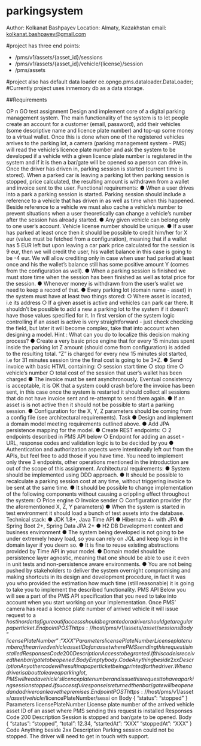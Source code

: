 # parkingsystem

Author: Kolkanat Bashpayev
Location: Almaty, Kazakhstan
email: kolkanat.bashpayev@gmail.com

#project has three end points:
- /pms/v1/assets/{asset_id}/sessions
- /pms/v1/assets/{asset_id}/vehicle/{license}/session
- /pms/assets

#project also has default data loader ee.opngo.pms.dataloader.DataLoader;
#Currently project uses inmemory db as a data storage.

##Requirements

OP n GO test assignment
Design and implement core of a digital parking management system. The main functionality of
the system is to let people create an account for a customer (email, password), add their
vehicles (some descriptive name and licence plate number) and top-up some money to a virtual
wallet. Once this is done when one of the registered vehicles arrives to the parking lot, a camera
(parking management system - PMS) will read the vehicle’s licence plate number and ask the
system to be developed if a vehicle with a given licence plate number is registered in the system
and if it is then a bar/gate will be opened so a person can drive in. Once the driver has driven in,
parking session is started (current time is stored). When a parked car is leaving a parking lot
then parking session is stopped, price calculated, the resulting amount is withdrawn from
a wallet and invoice sent to the user.
Functional requirements:
● When a user drives into a park a parking session is started. Parking session should
include a reference to a vehicle that has driven in as well as time when this happened.
Beside reference to a vehicle we must also cache a vehicle’s number to prevent
situations when a user theoretically can change a vehicle’s number after the session has
already started.
● Any given vehicle can belong only to one user’s account. Vehicle license number should
be unique.
● If a user has parked at least once then it should be possible to credit him/her for X eur
(value must be fetched from a configuration), meaning that if a wallet has 5 EUR left but
upon leaving a car park price calculated for the session is 9 eur, then we will credit the
user, his wallet balance in this case is going to be -4 eur. We will allow crediting only in
case when user had parked at least once and his the wallet’s balance still has some
positive amount Y (comes from the configuration as well).
● When a parking session is finished we must store time when the session has been
finished as well as total price for the session.
● Whenever money is withdrawn from the user’s wallet we need to keep a record of that.
● Every parking lot (domain name - asset) in the system must have at least two things
stored:
○ Where asset is located, i.e its address
○ If a given asset is active and vehicles can park car there.
It shouldn’t be possible to add a new a parking lot to the system if it doesn’t have
those values specified for it.
In first version of the system logic controlling if an asset is active is very
straightforward - just check checking the field, but later it will become complex,
take that into account when designing a model. Hint : What can you do to localize
this decision making process?
● Create a very basic price engine that for every 15 minutes spent inside the parking lot Z
amount (should come from configuration) is added to the resulting total. “Z” is charged
for every new 15 minutes slot started, i.e for 31 minutes session time the final cost is
going to be 3*Z.
● Send invoice with basic HTML containing:
○ session start time
○ stop time
○ vehicle’s number
○ total cost of the session that user’s wallet has been charged
● The invoice must be sent asynchronously. Eventual consistency is acceptable, it is OK
that a system could crash before the invoice has been sent, in this case once the system
is restarted it should collect all sessions that do not have invoice sent and re-attempt to
send them again.
● If an asset is is not active then it should not be possible to start a parking session.
● Configuration for the X, Y, Z parameters should be coming from a config file (see
architectural requirements).
Task
● Design and implement a domain model meeting requirements outlined above.
● Add JPA persistence mapping for the model.
● Create REST endpoints:
○ 2 endpoints described in PMS API below
○ Endpoint for adding an asset - URL, response codes and validation logic is to be
decided by you
● Authentication and authorization aspects were intentionally left out from the APIs, but
feel free to add those if you have time.
You need to implement only three 3 endpoints, other operations mentioned in the introduction
are out of the scope of this assignment.
Architectural requirements:
● System should be implemented using DDD approach.
● It should be possible to recalculate a parking session cost at any time, without triggering
invoice to be sent at the same time.
● It should be possible to change implementation of the following components without
causing a crippling effect throughout the system:
○ Price engine
○ Invoice sender
○ Configuration provider (for the aforementioned X, Z, Y parameters)
● When the system is started in test environment it should load a bunch of test assets into
the database.
Technical stack:
● JDK 1.8+, Java Time API
● Hibernate 4+ with JPA
● Spring Boot 2+, Spring Data JPA 2+
● H2 DB
Development context and business environment
● The system being developed is not going to be under extremely heavy load, so you can
rely on JQL and keep logic in the domain layer if you deem so.
● It is fine to reuse existing abstractions provided by Time API in your model.
● Domain model should be persistence layer agnostic, meaning that one should be able to
use it even in unit tests and non-persistence aware environments.
● You are not being pushed by stakeholders to deliver the system overnight compromising
and making shortcuts in its design and development procedure, in fact it was you who
provided the estimation how much time (still reasonable) it is going to take you to
implement the described functionality.
PMS API
Below you will see a part of the PMS API specification that you need to take into account when
you start working on your implementation.
Once PMS’ camera has read a licence plate number of arrived vehicle it will issue request to
a $host in order to figure out if access should be granted or a driver should get a regular
paper ticket.
Endpoint POST https://$host/pms/v1/assets/$asset/sessions
Body { “licensePlateNumber”: “XXX” }
Parameters
licensePlateNumber License plate number of the arrived vehicle
asset ID of an asset where PMS sending this
request is installed
Responses
Code 200
Description Access to be granted. If this code is received then
bar/gate to be opened.
Body Empty body.
Code Anything beside 2xx
Description Any other code will result in a paper ticket being
printed for the driver.
When a driver is about to leave a parking lot, PMS will read a vehicle’s licence plate number
and issue this request to have a parking session stopped. If successful response is returned
then bar/gate will be opened and a driver can leave the premises.
Endpoint POST
https://$host/pms/v1/assets/$asset/vehicle/$licencePlateNumber/sessi
on
Body { “status”: “stopped” }
Parameters
licensePlateNumber License plate number of the arrived vehicle
asset ID of an asset where PMS sending this
request is installed
Responses
Code 200
Description Session is stopped and bar/gate to be opened.
Body {
“status”: “stopped”,
“total”: 12.34,
“startedAt”: “XXX”
“stoppedAt”: “XXX”
}
Code Anything beside 2xx
Description Parking session could not be stopped. The driver will
need to get in touch with support.
